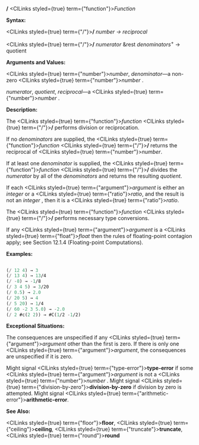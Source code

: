 **/** <ClLinks styled={true} term={"function"}><i>Function</i></ClLinks>

**Syntax:**

<ClLinks styled={true} term={"/"}><b>/</b></ClLinks> *number → reciprocal*

<ClLinks styled={true} term={"/"}><b>/</b></ClLinks> *numerator* &amp;rest *denominators*<sup>+</sup> → quotient

**Arguments and Values:**

<ClLinks styled={true} term={"number"}><i>number</i></ClLinks>, *denominator*—a non-zero <ClLinks styled={true} term={"number"}><i>number</i></ClLinks> .

*numerator*, *quotient*, *reciprocal*—a <ClLinks styled={true} term={"number"}><i>number</i></ClLinks> .

**Description:**

The <ClLinks styled={true} term={"function"}><i>function</i></ClLinks> <ClLinks styled={true} term={"/"}><b>/</b></ClLinks> performs division or reciprocation.

If no *denominators* are supplied, the <ClLinks styled={true} term={"function"}><i>function</i></ClLinks> <ClLinks styled={true} term={"/"}><b>/</b></ClLinks> returns the reciprocal of <ClLinks styled={true} term={"number"}><i>number</i></ClLinks>.

If at least one *denominator* is supplied, the <ClLinks styled={true} term={"function"}><i>function</i></ClLinks> <ClLinks styled={true} term={"/"}><b>/</b></ClLinks> divides the *numerator* by all of the *denominators* and returns the resulting *quotient*.

If each <ClLinks styled={true} term={"argument"}><i>argument</i></ClLinks> is either an *integer* or a <ClLinks styled={true} term={"ratio"}><i>ratio</i></ClLinks>, and the result is not an *integer* , then it is a <ClLinks styled={true} term={"ratio"}><i>ratio</i></ClLinks>.

The <ClLinks styled={true} term={"function"}><i>function</i></ClLinks> <ClLinks styled={true} term={"/"}><b>/</b></ClLinks> performs necessary type conversions.

If any <ClLinks styled={true} term={"argument"}><i>argument</i></ClLinks> is a <ClLinks styled={true} term={"float"}><i>float</i></ClLinks> then the rules of floating-point contagion apply; see Section 12.1.4 (Floating-point Computations).

**Examples:**

```lisp
 
(/ 12 4) → 3 
(/ 13 4) → 13/4 
(/ -8) → -1/8 
(/ 3 4 5) → 3/20 
(/ 0.5) → 2.0 
(/ 20 5) → 4 
(/ 5 20) → 1/4 
(/ 60 -2 3 5.0) → -2.0 
(/ 2 #c(2 2)) → #C(1/2 -1/2) 

```

**Exceptional Situations:**

The consequences are unspecified if any <ClLinks styled={true} term={"argument"}><i>argument</i></ClLinks> other than the first is zero. If there is only one <ClLinks styled={true} term={"argument"}><i>argument</i></ClLinks>, the consequences are unspecified if it is zero.

Might signal <ClLinks styled={true} term={"type-error"}><b>type-error</b></ClLinks> if some <ClLinks styled={true} term={"argument"}><i>argument</i></ClLinks> is not a <ClLinks styled={true} term={"number"}><i>number</i></ClLinks> . Might signal <ClLinks styled={true} term={"division-by-zero"}><b>division-by-zero</b></ClLinks> if division by zero is attempted. Might signal <ClLinks styled={true} term={"arithmetic-error"}><b>arithmetic-error</b></ClLinks>.

**See Also:**

<ClLinks styled={true} term={"floor"}><b>floor</b></ClLinks>, <ClLinks styled={true} term={"ceiling"}><b>ceiling</b></ClLinks>, <ClLinks styled={true} term={"truncate"}><b>truncate</b></ClLinks>, <ClLinks styled={true} term={"round"}><b>round</b></ClLinks>
